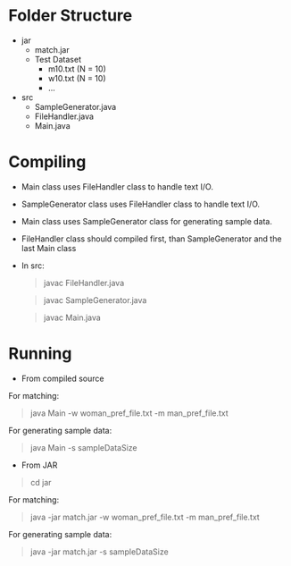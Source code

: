 # Folder Structure
+ jar
  - match.jar
  + Test Dataset
    - m10.txt (N = 10)
    - w10.txt (N = 10)
    - ...
+ src
  - SampleGenerator.java
  - FileHandler.java
  - Main.java

# Compiling
- Main class uses FileHandler class to handle text I/O. 
- SampleGenerator class uses FileHandler class to handle text I/O.
- Main class uses SampleGenerator class for generating sample data.
- FileHandler class should compiled first, than SampleGenerator and the last Main class
- In src:
   > javac FileHandler.java

   > javac SampleGenerator.java
   
   > javac Main.java
   
# Running
+ From compiled source

For matching:
   > java Main -w woman_pref_file.txt -m man_pref_file.txt

For generating sample data:
   > java Main -s sampleDataSize

- From JAR
> cd jar

For matching:
   > java -jar match.jar -w woman_pref_file.txt -m man_pref_file.txt
   
For generating sample data:

   > java -jar match.jar -s sampleDataSize
